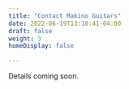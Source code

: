 ```yaml
---
title: "Contact Makino Guitars"
date: 2022-06-19T13:18:41-04:00
draft: false
weight: 3
homeDisplay: false

---
```


Details coming soon.